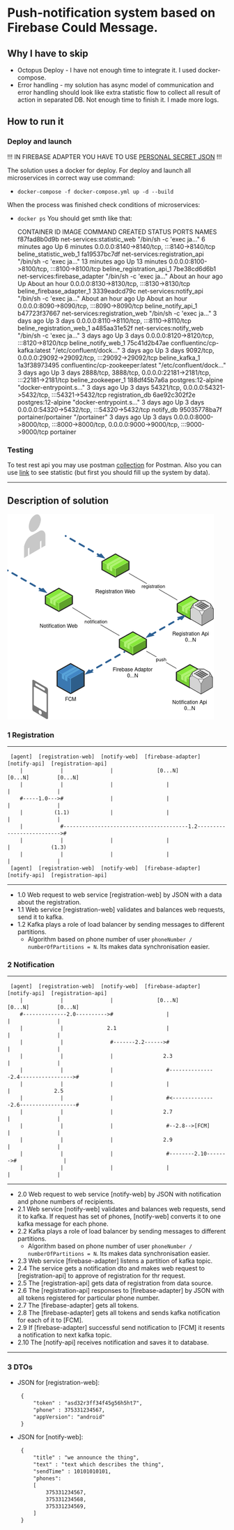 # Push-notification system based on Firebase Could Message. #

## Why I have to skip ##

* Octopus Deploy - I have not enough time to integrate it. I used docker-compose. 
* Error handling - my solution has async model of communication and error handling should look like extra statistic flow 
  to collect all result of action in separated DB. Not enough time to finish it. I made more logs.

## How to run it ##

### Deploy and launch ###

  !!! IN FIREBASE ADAPTER YOU HAVE TO USE [PERSONAL SECRET JSON](firebase-adapter/src/main/resources/options.json) !!!

  The solution uses a docker for deploy. For deploy and launch all microservices in correct way use command: 
  * `docker-compose -f docker-compose.yml up -d --build`
  
  When the process was finished check conditions of microservices:
  * `docker ps`
  You should get smth like that:



    CONTAINER ID   IMAGE                              COMMAND                  CREATED             STATUS             PORTS                                                                                  NAMES
    f87fad8b0d9b   net-services:statistic_web         "/bin/sh -c 'exec ja…"   6 minutes ago       Up 6 minutes       0.0.0.0:8140->8140/tcp, :::8140->8140/tcp                                              beline_statistic_web_1
    fa19537bc7df   net-services:registration_api      "/bin/sh -c 'exec ja…"   13 minutes ago      Up 13 minutes      0.0.0.0:8100->8100/tcp, :::8100->8100/tcp                                              beline_registration_api_1
    7be38cd6d6b1   net-services:firebase_adapter      "/bin/sh -c 'exec ja…"   About an hour ago   Up About an hour   0.0.0.0:8130->8130/tcp, :::8130->8130/tcp                                              beline_firebase_adapter_1
    3339eadcd79c   net-services:notify_api            "/bin/sh -c 'exec ja…"   About an hour ago   Up About an hour   0.0.0.0:8090->8090/tcp, :::8090->8090/tcp                                              beline_notify_api_1
    b47723f37667   net-services:registration_web      "/bin/sh -c 'exec ja…"   3 days ago          Up 3 days          0.0.0.0:8110->8110/tcp, :::8110->8110/tcp                                              beline_registration_web_1
    a485aa31e52f   net-services:notify_web            "/bin/sh -c 'exec ja…"   3 days ago          Up 3 days          0.0.0.0:8120->8120/tcp, :::8120->8120/tcp                                              beline_notify_web_1
    75c41d2b47ae   confluentinc/cp-kafka:latest       "/etc/confluent/dock…"   3 days ago          Up 3 days          9092/tcp, 0.0.0.0:29092->29092/tcp, :::29092->29092/tcp                                beline_kafka_1
    1a3f38973495   confluentinc/cp-zookeeper:latest   "/etc/confluent/dock…"   3 days ago          Up 3 days          2888/tcp, 3888/tcp, 0.0.0.0:22181->2181/tcp, :::22181->2181/tcp                        beline_zookeeper_1
    188df45b7a6a   postgres:12-alpine                 "docker-entrypoint.s…"   3 days ago          Up 3 days          54321/tcp, 0.0.0.0:54321->5432/tcp, :::54321->5432/tcp                                 registration_db
    6ae92c302f2e   postgres:12-alpine                 "docker-entrypoint.s…"   3 days ago          Up 3 days          0.0.0.0:54320->5432/tcp, :::54320->5432/tcp                                            notify_db
    95035778ba7f   portainer/portainer                "/portainer"             3 days ago          Up 3 days          0.0.0.0:8000->8000/tcp, :::8000->8000/tcp, 0.0.0.0:9000->9000/tcp, :::9000->9000/tcp   portainer



### Testing ###

  To test rest api you may use postman [collection](./postman) for Postman. Also you can use 
  [link](http://localhost:8140/) to see statistic (but first you should fill up the system by data).

---

## Description of solution ##

![image](./diagram.png)

### 1 Registration ###

---
     [agent]  [registration-web]  [notify-web]  [firebase-adapter]     [notify-api]  [registration-api]
        |            |               |              [0...N]              [0...N]         [0...N]
        |            |               |                 |                    |               |
        #-----1.0--->#               |                 |                    |               |
        |          (1.1)             |                 |                    |               |
        |            #----------------------------------------1.2-------------------------->#
        |            |               |                 |                    |             (1.3)
        |            |               |                 |                    |               |
     [agent]  [registration-web]  [notify-web]  [firebase-adapter]     [notify-api]  [registration-api]
---

- 1.0 Web request to web service [registration-web] by JSON with a data about the registration.
- 1.1 Web service [registration-web] validates and balances web requests, send it to kafka.
- 1.2 Kafka plays a role of load balancer by sending messages to different partitions.
    * Algorithm based on phone number of user `phoneNumber / numberOfPartitions = N`. Its makes data synchronisation easier.

### 2 Notification ###

---

     [agent]  [registration-web]  [notify-web]  [firebase-adapter]     [notify-api]  [registration-api]
        |            |               |              [0...N]              [0...N]         [0...N]
        #--------------2.0---------->#                 |                    |               |
        |            |              2.1                |                    |               |
        |            |               #-------2.2------>#                    |               |
        |            |               |                2.3                   |               |
        |            |               |                 #---------------2.4----------------->#
        |            |               |                 |                    |              2.5
        |            |               |                 #<--------------2.6------------------#
        |            |               |                2.7                   |               |
        |            |               |                 #--2.8-->[FCM]       |               |
        |            |               |                2.9                   |               |
        |            |               |                 #--------2.10------->#               |
        |            |               |                 |                    |               |

---

- 2.0 Web request to web service [notify-web] by JSON with notification and phone numbers of recipients.
- 2.1 Web service [notify-web] validates and balances web requests, send it to kafka. If request has set of phones, 
  [notify-web] converts it to one kafka message for each phone.
- 2.2 Kafka plays a role of load balancer by sending messages to different partitions.
    * Algorithm based on phone number of user `phoneNumber / numberOfPartitions = N`. Its makes data synchronisation 
      easier.
- 2.3 Web service [firebase-adapter] listens a partition of kafka topic.
- 2.4 The service gets a notification dto and makes web request to [registration-api] to approve of registration for thr 
  request. 
- 2.5 The [registration-api] gets data of registration from data source.
- 2.6 The [registration-api] responses to [firebase-adapter] by JSON with all tokens registered for particular phone 
  number.
- 2.7 The [firebase-adapter] gets all tokens.
- 2.8 The [firebase-adapter] gets all tokens and sends kafka notification for each of it to [FCM].
- 2.9 If [firebase-adapter] successful send notification to [FCM] it resents a notification to next kafka topic.
- 2.10 The [notify-api] receives notification and saves it to database.  

---

### 3 DTOs ###

 * JSON for [registration-web]:

        {
            "token" : "asd32r3ff34f45g56h5ht7",
            "phone" : 375331234567,
            "appVersion": "android"
        }

 * JSON for [notify-web]:

        {
            "title" : "we announce the thing",
            "text" : "text which describes the thing",
            "sendTime" : 10101010101,
            "phones":
            [
                375331234567,
                375331234568,
                375331234569,
            ]
        }

